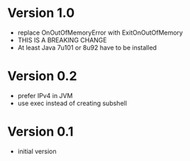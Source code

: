 # Version 1.0
* replace OnOutOfMemoryError with ExitOnOutOfMemory 
* THIS IS A BREAKING CHANGE
* At least Java 7u101 or 8u92 have to be installed

# Version 0.2
* prefer IPv4 in JVM
* use exec instead of creating subshell

# Version 0.1
* initial version